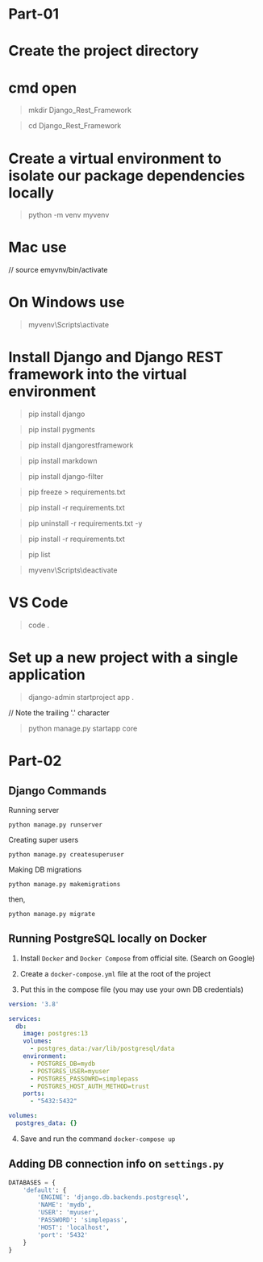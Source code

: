 # Part-01
# Create the project directory
# cmd open
> mkdir Django_Rest_Framework

> cd Django_Rest_Framework

# Create a virtual environment to isolate our package dependencies locally
>python -m venv myvenv

# Mac use 
// source emyvnv/bin/activate 

# On Windows use 

>myvenv\Scripts\activate

# Install Django and Django REST framework into the virtual environment

>pip install django

>pip install pygments

>pip install djangorestframework

>pip install markdown

>pip install django-filter

>pip freeze > requirements.txt

>pip install -r requirements.txt

>pip uninstall -r requirements.txt -y

>pip install -r requirements.txt

>pip list

>myvenv\Scripts\deactivate

# VS Code
>code .

# Set up a new project with a single application
>django-admin startproject app .

// Note the trailing '.' character

>python manage.py startapp core

# Part-02

## Django Commands

Running server
```
python manage.py runserver
```

Creating super users
```
python manage.py createsuperuser
```
Making DB migrations
```
python manage.py makemigrations
```
then,
```
python manage.py migrate
```

## Running PostgreSQL locally on Docker
1. Install `Docker` and `Docker Compose` from official site. (Search on Google)

2. Create a `docker-compose.yml` file at the root of the project

3. Put this in the compose file (you may use your own DB credentials)
```yml
version: '3.8'

services:
  db:
    image: postgres:13
    volumes:
      - postgres_data:/var/lib/postgresql/data
    environment:
      - POSTGRES_DB=mydb
      - POSTGRES_USER=myuser
      - POSTGRES_PASSOWRD=simplepass
      - POSTGRES_HOST_AUTH_METHOD=trust
    ports:
      - "5432:5432"

volumes:
  postgres_data: {}
```

4. Save and run the command `docker-compose up`

## Adding DB connection info on `settings.py`
```python
DATABASES = {
    'default': {
        'ENGINE': 'django.db.backends.postgresql',
        'NAME': 'mydb',
        'USER': 'myuser',
        'PASSWORD': 'simplepass',
        'HOST': 'localhost',
        'port': '5432'
    }
}
```
